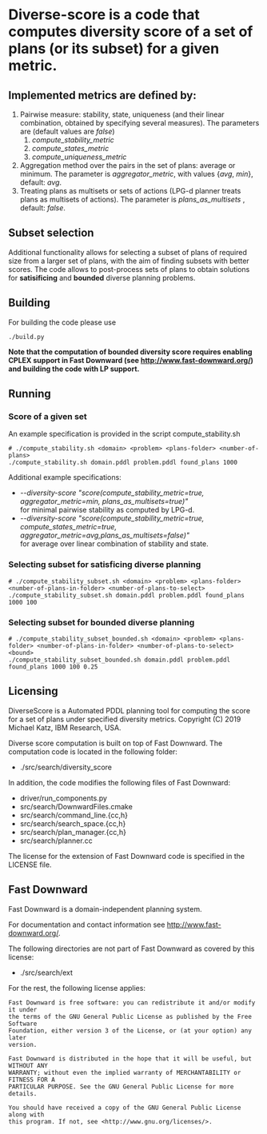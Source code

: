 

# Diverse-score is a code that computes diversity score of a set of plans (or its subset) for a given metric.
## Implemented metrics are defined by:
1. Pairwise measure: stability, state, uniqueness (and their linear combination, obtained by specifying several measures). The parameters are (default values are *false*)
   1. *compute_stability_metric*
   2. *compute_states_metric*
   3. *compute_uniqueness_metric* 
2. Aggregation method over the pairs in the set of plans: average or minimum. The parameter is *aggregator_metric*, with values {*avg*, *min*}, default: *avg*. 
3. Treating plans as multisets or sets of actions (LPG-d planner treats plans as multisets of actions). The parameter is *plans_as_multisets* , default: *false*.

## Subset selection
Additional functionality allows for selecting a subset of plans of required size from a larger set of plans, with the aim of finding subsets with better scores. The code allows to post-process sets of plans to obtain solutions for **satisificing** and **bounded** diverse planning problems.

## Building
For building the code please use 
```
./build.py
```

**Note that the computation of bounded diversity score requires enabling CPLEX support in Fast Downward (see http://www.fast-downward.org/) and building the code with LP support.**


## Running

### Score of a given set
An example specification is provided in the script compute_stability.sh
```
# ./compute_stability.sh <domain> <problem> <plans-folder> <number-of-plans>
./compute_stability.sh domain.pddl problem.pddl found_plans 1000
```

Additional example specifications:
* *--diversity-score "score(compute_stability_metric=true, aggregator_metric=min, plans_as_multisets=true)"* <br/> for minimal pairwise stability as computed by LPG-d.
* *--diversity-score "score(compute_stability_metric=true, compute_states_metric=true, aggregator_metric=avg,plans_as_multisets=false)"* <br/> for average over linear combination of stability and state.

### Selecting subset for satisficing diverse planning
```
# ./compute_stability_subset.sh <domain> <problem> <plans-folder> <number-of-plans-in-folder> <number-of-plans-to-select> 
./compute_stability_subset.sh domain.pddl problem.pddl found_plans 1000 100
```
### Selecting subset for bounded diverse planning
```
# ./compute_stability_subset_bounded.sh <domain> <problem> <plans-folder> <number-of-plans-in-folder> <number-of-plans-to-select> <bound>
./compute_stability_subset_bounded.sh domain.pddl problem.pddl found_plans 1000 100 0.25
```


## Licensing

DiverseScore is a Automated PDDL planning tool for computing the score
for a set of plans under specified diversity metrics.
Copyright (C) 2019  Michael Katz, IBM Research, USA.

Diverse score computation is built on top of Fast Downward. 
The computation code is located in the following folder:
* ./src/search/diversity_score

In addition, the code modifies the following files of Fast Downward:

* driver/run_components.py
* src/search/DownwardFiles.cmake
* src/search/command_line.{cc,h}
* src/search/search_space.{cc,h}
* src/search/plan_manager.{cc,h}
* src/search/planner.cc

The license for the extension of Fast Downward code is specified in the LICENSE file.

## Fast Downward
Fast Downward is a domain-independent planning system.

For documentation and contact information see http://www.fast-downward.org/.

The following directories are not part of Fast Downward as covered by this
license:

* ./src/search/ext

For the rest, the following license applies:

```
Fast Downward is free software: you can redistribute it and/or modify it under
the terms of the GNU General Public License as published by the Free Software
Foundation, either version 3 of the License, or (at your option) any later
version.

Fast Downward is distributed in the hope that it will be useful, but WITHOUT ANY
WARRANTY; without even the implied warranty of MERCHANTABILITY or FITNESS FOR A
PARTICULAR PURPOSE. See the GNU General Public License for more details.

You should have received a copy of the GNU General Public License along with
this program. If not, see <http://www.gnu.org/licenses/>.
```
